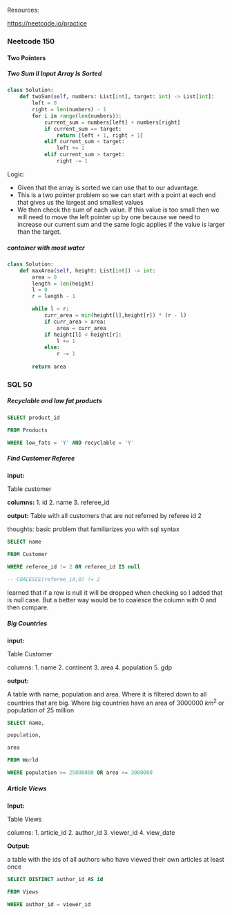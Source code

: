 Resources: 

https://neetcode.io/practice 

### Neetcode 150

#### Two Pointers 

##### Two Sum II Input Array Is Sorted

```python
class Solution:
    def twoSum(self, numbers: List[int], target: int) -> List[int]:
        left = 0
        right = len(numbers) - 1
        for i in range(len(numbers)):
            current_sum = numbers[left] + numbers[right]
            if current_sum == target:
                return [left + 1, right + 1]
            elif current_sum < target:
                left += 1
            elif current_sum > target:
                right -= 1
```

Logic:
- Given that the array is sorted we can use that to our advantage.
- This is a two pointer problem so we can start with a point at each end that gives us the largest and smallest values 
- We then check the sum of each value. If this value is too small then we will need to move the left pointer up by one because we need to increase our current sum and the same logic applies if the value is larger than the target.

##### container with most water

```python 
class Solution:
    def maxArea(self, height: List[int]) -> int:
        area = 0
        length = len(height)
        l = 0
        r = length - 1

        while l < r:
            curr_area = min(height[l],height[r]) * (r - l)
            if curr_area > area:
                area = curr_area
            if height[l] < height[r]:
                l += 1
            else:
                r -= 1
            
        return area

```


### SQL 50 

##### Recyclable and low fat products

```sql
SELECT product_id

FROM Products

WHERE low_fats = 'Y' AND recyclable = 'Y'
```

##### Find Customer Referee

**input:**

Table customer  

**columns:**
		1. id
		2. name
		3. referee_id

**output:** Table with all customers that are not referred by referee id 2

thoughts: basic problem that familiarizes you with sql syntax

```sql
SELECT name

FROM Customer

WHERE referee_id != 2 OR referee_id IS null

-- COALESCE(referee_id,0) != 2
```

learned that if a row is null it will be dropped when checking so I added that is null case. But a better way would be to coalesce the column with 0 and then compare.

##### Big Countries

**input:** 

Table Customer

columns: 
		1. name
		2. continent 
		3. area 
		4. population
		5. gdp 

**output:**

A table with name, population and area. Where it is filtered down to all countries that are big. Where big countries have an area of 3000000 $km^2$  or population of 25 million

```sql 
SELECT name,

population,

area

FROM World

WHERE population >= 25000000 OR area >= 3000000
```

##### Article Views

**Input:**

Table Views

columns:
		1. article_id
		2. author_id
		3. viewer_id 
		4. view_date

**Output:** 

a table with the ids of all authors who have viewed their own articles at least once 

```sql 
SELECT DISTINCT author_id AS id

FROM Views

WHERE author_id = viewer_id
```

